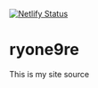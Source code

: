 [![Netlify Status](https://api.netlify.com/api/v1/badges/25ca2fcf-0845-47fb-b8fd-8ae4de27b6b0/deploy-status)](https://app.netlify.com/sites/ryone9re/deploys)

# ryone9re

This is my site source
